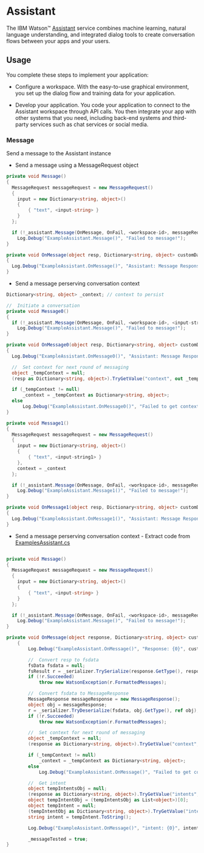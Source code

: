 # Assistant

The IBM Watson™ [Assistant][assistant] service combines machine learning, natural language understanding, and integrated dialog tools to create conversation flows between your apps and your users.

## Usage
You complete these steps to implement your application:

* Configure a workspace. With the easy-to-use graphical environment, you set up the dialog flow and training data for your application.

* Develop your application. You code your application to connect to the Assistant workspace through API calls. You then integrate your app with other systems that you need, including back-end systems and third-party services such as chat services or social media.

### Message
Send a message to the Assistant instance

- Send a message using a MessageRequest object
```cs
private void Message()
{
  MessageRequest messageRequest = new MessageRequest()
  {
    input = new Dictionary<string, object>()
    {
        { "text", <input-string> }
    }
  };

  if (!_assistant.Message(OnMessage, OnFail, <workspace-id>, messageRequest))
    Log.Debug("ExampleAssistant.Message()", "Failed to message!");
}

private void OnMessage(object resp, Dictionary<string, object> customData)
{
  Log.Debug("ExampleAssistant.OnMessage()", "Assistant: Message Response: {0}", customData["json"].ToString());
}
```


- Send a message perserving conversation context
```cs
Dictionary<string, object> _context; // context to persist

//  Initiate a conversation
private void Message0()
{
  if (!_assistant.Message(OnMessage, OnFail, <workspace-id>, <input-string0>))
    Log.Debug("ExampleAssistant.Message()", "Failed to message!");
}

private void OnMessage0(object resp, Dictionary<string, object> customData)
{
  Log.Debug("ExampleAssistant.OnMessage0()", "Assistant: Message Response: {0}", customData["json"].ToString());

  //  Set context for next round of messaging
  object _tempContext = null;
  (resp as Dictionary<string, object>).TryGetValue("context", out _tempContext);

  if (_tempContext != null)
      _context = _tempContext as Dictionary<string, object>;
  else
      Log.Debug("ExampleAssistant.OnMessage0()", "Failed to get context");
}

private void Message1()
{
  MessageRequest messageRequest = new MessageRequest()
  {
    input = new Dictionary<string, object>()
    {
        { "text", <input-string1> }
    },
    context = _context
  };

  if (!_assistant.Message(OnMessage, OnFail, <workspace-id>, messageRequest))
    Log.Debug("ExampleAssistant.Message1()", "Failed to message!");
}

private void OnMessage1(object resp, Dictionary<string, object> customData)
{
  Log.Debug("ExampleAssistant.OnMessage1()", "Assistant: Message Response: {0}", customData["json"].ToString());
}
```


- Send a message perserving conversation context - Extract code from [ExamplesAssistant.cs](https://github.com/watson-developer-cloud/unity-sdk/blob/develop/Examples/ServiceExamples/Scripts/ExampleAssistant.cs)
```cs

private void Message()
{
  MessageRequest messageRequest = new MessageRequest()
  {
    input = new Dictionary<string, object>()
    {
        { "text", <input-string> }
    }
  };

  if (!_assistant.Message(OnMessage, OnFail, <workspace-id>, messageRequest))
    Log.Debug("ExampleAssistant.Message()", "Failed to message!");
}

private void OnMessage(object response, Dictionary<string, object> customData)
    {
        Log.Debug("ExampleAssistant.OnMessage()", "Response: {0}", customData["json"].ToString());

        //  Convert resp to fsdata
        fsData fsdata = null;
        fsResult r = _serializer.TrySerialize(response.GetType(), response, out fsdata);
        if (!r.Succeeded)
            throw new WatsonException(r.FormattedMessages);

        //  Convert fsdata to MessageResponse
        MessageResponse messageResponse = new MessageResponse();
        object obj = messageResponse;
        r = _serializer.TryDeserialize(fsdata, obj.GetType(), ref obj);
        if (!r.Succeeded)
            throw new WatsonException(r.FormattedMessages);

        //  Set context for next round of messaging
        object _tempContext = null;
        (response as Dictionary<string, object>).TryGetValue("context", out _tempContext);

        if (_tempContext != null)
            _context = _tempContext as Dictionary<string, object>;
        else
            Log.Debug("ExampleAssistant.OnMessage()", "Failed to get context");

        //  Get intent
        object tempIntentsObj = null;
        (response as Dictionary<string, object>).TryGetValue("intents", out tempIntentsObj);
        object tempIntentObj = (tempIntentsObj as List<object>)[0];
        object tempIntent = null;
        (tempIntentObj as Dictionary<string, object>).TryGetValue("intent", out tempIntent);
        string intent = tempIntent.ToString();

        Log.Debug("ExampleAssistant.OnMessage()", "intent: {0}", intent);

        _messageTested = true;
}

```

[assistant]: https://console.bluemix.net/docs/services/assistant/index.html
